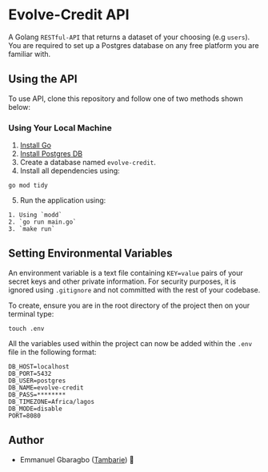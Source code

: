 

# Evolve-Credit API

A Golang `RESTful-API` that returns a dataset of your choosing (e.g `users`).
You are required to set up a Postgres database on any free platform you are familiar with.


## Using the API
To use API, clone this repository and follow one of two methods shown below:


### Using Your Local Machine

1. [Install Go](https://golang.org/doc/install)
2. [Install Postgres DB](https://www.postgresql.org/download/)
3. Create a database named `evolve-credit`.
4. Install all dependencies using:

```
go mod tidy
```
5. Run the application using:

```
1. Using `modd`
2. `go run main.go`
3. `make run`
```


## Setting Environmental Variables
An environment variable is a text file containing ``KEY=value`` pairs of your secret keys and other private information. For security purposes, it is ignored using ``.gitignore`` and not committed with the rest of your codebase.

To create, ensure you are in the root directory of the project then on your terminal type:
```
touch .env
```
All the variables used within the project can now be added within the ``.env`` file in the following format:
```
DB_HOST=localhost
DB_PORT=5432
DB_USER=postgres
DB_NAME=evolve-credit
DB_PASS=********
DB_TIMEZONE=Africa/lagos
DB_MODE=disable
PORT=8080
```


## Author
* Emmanuel Gbaragbo ([Tambarie](https://github.com/Tambarie)) 🐛




